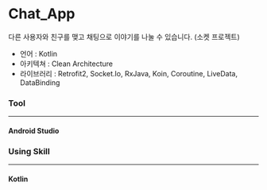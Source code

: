 # Chat_App

다른 사용자와 친구를 맺고 채팅으로 이야기를 나눌 수 있습니다. (소켓 프로젝트)

* 언어 : Kotlin
* 아키텍쳐 : Clean Architecture
* 라이브러리 : Retrofit2, Socket.Io, RxJava, Koin, Coroutine, LiveData, DataBinding

### Tool
---
#### Android Studio

### Using Skill
---
#### Kotlin
